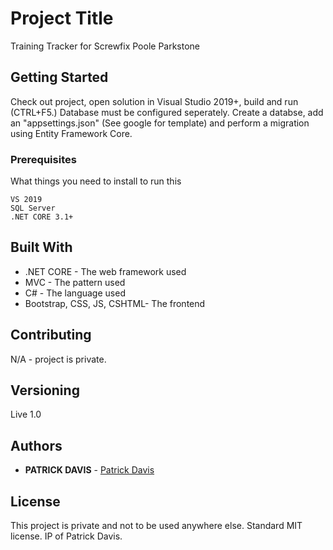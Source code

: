 ﻿# Project Title

Training Tracker for Screwfix Poole Parkstone

## Getting Started

Check out project, open solution in Visual Studio 2019+, build and run (CTRL+F5.)
Database must be configured seperately. Create a databse, add an "appsettings.json" (See google for template) and perform a migration using Entity Framework Core.

### Prerequisites

What things you need to install to run this

```
VS 2019
SQL Server
.NET CORE 3.1+

```

## Built With

* .NET CORE - The web framework used
* MVC - The pattern used
* C# - The language used
* Bootstrap, CSS, JS, CSHTML- The frontend


## Contributing

N/A - project is private.

## Versioning

Live 1.0

## Authors

* **PATRICK DAVIS** - [Patrick Davis](https://www.patrickdavis.co.uk)

## License

This project is private and not to be used anywhere else. Standard MIT license. IP of Patrick Davis.
